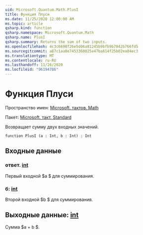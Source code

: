 ```yaml
---
uid: Microsoft.Quantum.Math.PlusI
title: Функция Плуси
ms.date: 11/25/2020 12:00:00 AM
ms.topic: article
qsharp.kind: function
qsharp.namespace: Microsoft.Quantum.Math
qsharp.name: PlusI
qsharp.summary: Returns the sum of two inputs.
ms.openlocfilehash: 4c3c6698f26e5d06a81245b9bfb9b7842b766fd5
ms.sourcegitcommit: a87c1aa8e7453360025e47ba614f25b02ea84ec3
ms.translationtype: MT
ms.contentlocale: ru-RU
ms.lasthandoff: 11/26/2020
ms.locfileid: "96194786"
---
```

# <a name="plusi-function"></a>Функция Плуси

Пространство имен: [Microsoft. тактов. Math](xref:Microsoft.Quantum.Math)

Пакет: [Microsoft. такт. Standard](https://nuget.org/packages/Microsoft.Quantum.Standard)


Возвращает сумму двух входных значений.

```qsharp
function PlusI (a : Int, b : Int) : Int
```


## <a name="input"></a>Входные данные

### <a name="a--int"></a>ответ. [int](xref:microsoft.quantum.lang-ref.int)

Первый входной $a $ для суммирования.


### <a name="b--int"></a>б: [int](xref:microsoft.quantum.lang-ref.int)

Второй входной $b $ для суммирования.



## <a name="output--int"></a>Выходные данные: [int](xref:microsoft.quantum.lang-ref.int)

Сумма $a + b $.